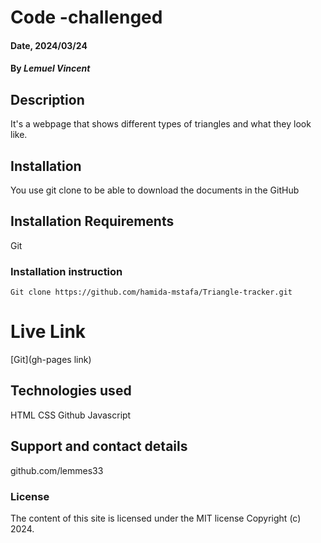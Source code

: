 # Code -challenged

#### Date, 2024/03/24

#### By *Lemuel Vincent*

## Description
It's a webpage that shows different types of triangles and what they look like.

## Installation
You use git clone to be able to download the documents in the GitHub

## Installation Requirements
Git

### Installation instruction
```
Git clone https://github.com/hamida-mstafa/Triangle-tracker.git

```

# Live Link
[Git](gh-pages link)

## Technologies used
HTML
CSS
Github
Javascript

## Support and contact details
github.com/lemmes33

### License
The content of this site is licensed under the MIT license
Copyright (c) 2024.



















